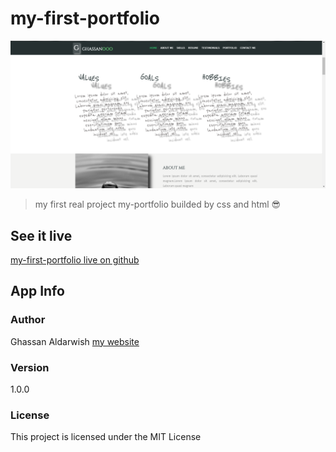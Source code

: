 # my-first-portfolio




![Screenshot](my-portfolio.png)


>my first real project my-portfolio builded by css and html 😎



## See it live

[my-first-portfolio live on github](https://ghassanooooo.github.io/my-portfolio/)




## App Info

### Author

Ghassan Aldarwish
[my website](http://ghassanaldarwish.de/)

### Version

1.0.0

### License

This project is licensed under the MIT License
